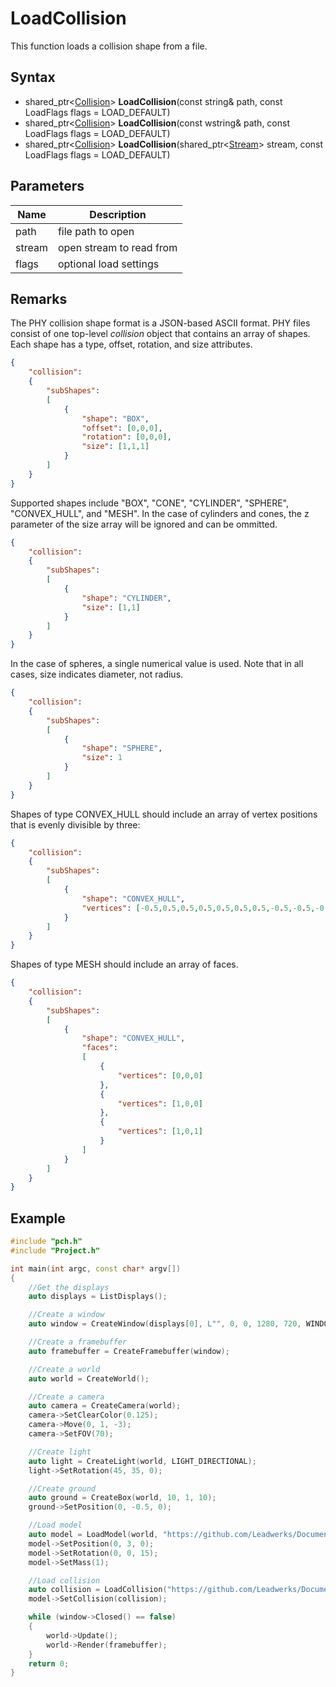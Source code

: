 # LoadCollision #
This function loads a collision shape from a file.

## Syntax ##
- shared_ptr<[Collision](CPP_Collision.md)\> **LoadCollision**(const string& path, const LoadFlags flags = LOAD_DEFAULT)
- shared_ptr<[Collision](CPP_Collision.md)\> **LoadCollision**(const wstring& path, const LoadFlags flags = LOAD_DEFAULT)
- shared_ptr<[Collision](CPP_Collision.md)\> **LoadCollision**(shared_ptr<[Stream](CPP_Stream.md)\> stream, const LoadFlags flags = LOAD_DEFAULT)

## Parameters ##
|Name|Description|
|---|---|
|path|file path to open|
|stream|open stream to read from|
|flags|optional load settings|

## Remarks ##
The PHY collision shape format is a JSON-based ASCII format. PHY files consist of one top-level *collision* object that contains an array of shapes. Each shape has a type, offset, rotation, and size attributes.
```json
{
    "collision":
    {
        "subShapes":
        [
            {
                "shape": "BOX",
                "offset": [0,0,0],
                "rotation": [0,0,0],
                "size": [1,1,1]
            }
        ]
    }
}
```
Supported shapes include "BOX", "CONE", "CYLINDER", "SPHERE", "CONVEX_HULL", and "MESH". In the case of cylinders and cones, the z parameter of the size array will be ignored and can be ommitted.
```json
{
    "collision":
    {
        "subShapes":
        [
            {
                "shape": "CYLINDER",
                "size": [1,1]
            }
        ]
    }
}
```
In the case of spheres, a single numerical value is used. Note that in all cases, size indicates diameter, not radius.
```json
{
    "collision":
    {
        "subShapes":
        [
            {
                "shape": "SPHERE",
                "size": 1
            }
        ]
    }
}
```

Shapes of type CONVEX_HULL should include an array of vertex positions that is evenly divisible by three:
```json
{
    "collision":
    {
        "subShapes":
        [
            {
                "shape": "CONVEX_HULL",
                "vertices": [-0.5,0.5,0.5,0.5,0.5,0.5,0.5,-0.5,-0.5,-0.5,-0.5,0.5]
            }
        ]
    }
}
```

Shapes of type MESH should include an array of faces.
```json
{
    "collision":
    {
        "subShapes":
        [
            {
                "shape": "CONVEX_HULL",
                "faces":
                [
                    {
                        "vertices": [0,0,0]
                    },
                    {
                        "vertices": [1,0,0]
                    },
                    {
                        "vertices": [1,0,1]
                    }
                ]
            }
        ]
    }
}
```

## Example ##
```c++
#include "pch.h"
#include "Project.h"

int main(int argc, const char* argv[])
{
    //Get the displays
    auto displays = ListDisplays();

    //Create a window
    auto window = CreateWindow(displays[0], L"", 0, 0, 1280, 720, WINDOW_CENTER | WINDOW_TITLEBAR);

    //Create a framebuffer
    auto framebuffer = CreateFramebuffer(window);

    //Create a world
    auto world = CreateWorld();

    //Create a camera
    auto camera = CreateCamera(world);
    camera->SetClearColor(0.125);
    camera->Move(0, 1, -3);
    camera->SetFOV(70);

    //Create light
    auto light = CreateLight(world, LIGHT_DIRECTIONAL);
    light->SetRotation(45, 35, 0);

    //Create ground
    auto ground = CreateBox(world, 10, 1, 10);
    ground->SetPosition(0, -0.5, 0);

    //Load model
    auto model = LoadModel(world, "https://github.com/Leadwerks/Documentation/raw/master/Assets/Models/Containers/crate01.glb");
    model->SetPosition(0, 3, 0);
    model->SetRotation(0, 0, 15);
    model->SetMass(1);

    //Load collision
    auto collision = LoadCollision("https://github.com/Leadwerks/Documentation/raw/master/Assets/Models/Containers/crate01.phy");
    model->SetCollision(collision);

    while (window->Closed() == false)
    {
        world->Update();
        world->Render(framebuffer);
    }
    return 0;
}
```
